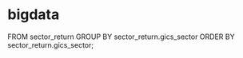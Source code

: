 # bigdata
FROM sector_return
GROUP BY sector_return.gics_sector
ORDER BY sector_return.gics_sector;
